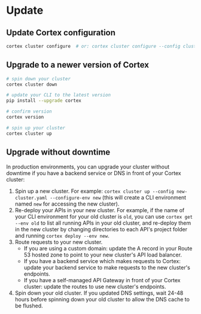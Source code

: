# Update

## Update Cortex configuration

```bash
cortex cluster configure  # or: cortex cluster configure --config cluster.yaml
```

## Upgrade to a newer version of Cortex

```bash
# spin down your cluster
cortex cluster down

# update your CLI to the latest version
pip install --upgrade cortex

# confirm version
cortex version

# spin up your cluster
cortex cluster up
```

## Upgrade without downtime

In production environments, you can upgrade your cluster without downtime if you have a backend service or DNS in front of your Cortex cluster:

1. Spin up a new cluster. For example: `cortex cluster up --config new-cluster.yaml --configure-env new` (this will create a CLI environment named `new` for accessing the new cluster).
1. Re-deploy your APIs in your new cluster. For example, if the name of your CLI environment for your old cluster is `old`, you can use `cortex get --env old` to list all running APIs in your old cluster, and re-deploy them in the new cluster by changing directories to each API's project folder and running `cortex deploy --env new`.
1. Route requests to your new cluster.
    * If you are using a custom domain: update the A record in your Route 53 hosted zone to point to your new cluster's API load balancer.
    * If you have a backend service which makes requests to Cortex: update your backend service to make requests to the new cluster's endpoints.
    * If you have a self-managed API Gateway in front of your Cortex cluster: update the routes to use new cluster's endpoints.
1. Spin down your old cluster. If you updated DNS settings, wait 24-48 hours before spinning down your old cluster to allow the DNS cache to be flushed.
